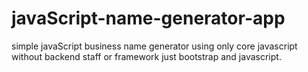 # javaScript-name-generator-app

simple javaScript business name generator using only core javascript 
without backend staff or framework just bootstrap and javascript.
